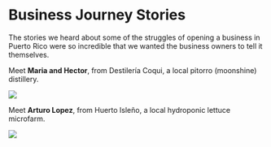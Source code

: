 # Business Journey Stories

The stories we heard about some of the struggles of opening a business in Puerto Rico were so incredible that we wanted the business owners to tell it themselves.

Meet **Maria and Hector**, from Destilería Coqui, a local pitorro (moonshine) distillery.

<!--<iframe src="//player.vimeo.com/video/99068724" width="500" height="281" frameborder="0" webkitallowfullscreen mozallowfullscreen allowfullscreen></iframe> -->

<a href="https://vimeo.com/99068724" target="_blank"><img src="https://dl.dropboxusercontent.com/u/7894148/Chronicles/479995146_640.jpg"/></a> 


Meet **Arturo Lopez**, from Huerto Isleño, a local hydroponic lettuce microfarm.


<!--<iframe src="//player.vimeo.com/video/98038700" width="500" height="281" frameborder="0" webkitallowfullscreen mozallowfullscreen allowfullscreen></iframe>-->

<a href="https://vimeo.com/98038700" target="_blank"><img src="https://dl.dropboxusercontent.com/u/7894148/Chronicles/478665634_640.jpg"/></a>

